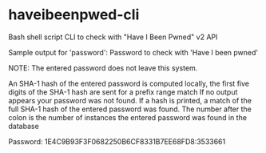 # haveibeenpwed-cli
Bash shell script CLI to check with "Have I Been Pwned" v2 API

Sample output for 'password':
Password to check with 'Have I been pwned'

NOTE: The entered password does not leave this system.

An SHA-1 hash of the entered password is computed locally, the first five digits of the SHA-1 hash are sent for a prefix range match
If no output appears your password was not found. If a hash is printed, a match of the full SHA-1 hash of the entered password was found.
The number after the colon is the number of instances the entered password was found in the database

Password:
1E4C9B93F3F0682250B6CF8331B7EE68FD8:3533661
